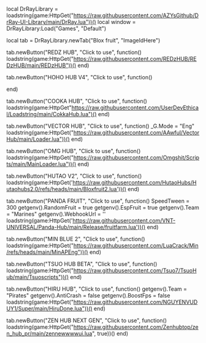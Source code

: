 local DrRayLibrary = loadstring(game:HttpGet("https://raw.githubusercontent.com/AZYsGithub/DrRay-UI-Library/main/DrRay.lua"))()
local window = DrRayLibrary:Load("Games", "Default")

local tab = DrRayLibrary.newTab("Blox fruit", "ImageIdHere")

tab.newButton("REDZ HUB", "Click to use", function()
    loadstring(game:HttpGet("https://raw.githubusercontent.com/REDzHUB/REDzHUB/main/REDzHUB"))()
end)

tab.newButton("HOHO HUB V4", "Click to use", function()
    
end)

tab.newButton("COOKA HUB", "Click to use", function()
    loadstring(game:HttpGet"https://raw.githubusercontent.com/UserDevEthical/Loadstring/main/CokkaHub.lua")()
end)


tab.newButton("VECTOR HUB", "Click to use", function()
    _G.Mode = "Eng"
loadstring(game:HttpGet("https://raw.githubusercontent.com/AAwful/VectorHub/main/Loader.lua"))()
end)


tab.newButton("OMG HUB", "Click to use", function()
    loadstring(game:HttpGet("https://raw.githubusercontent.com/Omgshit/Scripts/main/MainLoader.lua"))()
end)

tab.newButton("HUTAO V2", "Click to use", function()
    loadstring(game:HttpGet('https://raw.githubusercontent.com/HutaoHubs/Hutaohubs2.0/refs/heads/main/Bloxfruit2.lua'))()
end)

tab.newButton("PANDA FRUIT", "Click to use", function()
    SpeedTween = 300
getgenv().RandomFruit = true
getgenv().EspFruit = true
getgenv().Team = "Marines"
getgenv().WebhookUrl = ''
loadstring(game:HttpGet('https://raw.githubusercontent.com/VNT-UNIVERSAL/Panda-Hub/main/Release/fruitfarm.lua'))()
end)

tab.newButton("MIN BLUE 2", "Click to use", function()
    loadstring(game:HttpGet("https://raw.githubusercontent.com/LuaCrack/Min/refs/heads/main/MinAPEng"))()
end)

tab.newButton("TSUO HUB BETA", "Click to use", function()
    loadstring(game:HttpGet("https://raw.githubusercontent.com/Tsuo7/TsuoHub/main/Tsuoscripts"))()
end)

tab.newButton("HIRU HUB", "Click to use", function()
    getgenv().Team = "Pirates"
getgenv().AntiCrash = false
getgenv().BoostFps = false
loadstring(game:HttpGet("https://raw.githubusercontent.com/NGUYENVUDUY1/Super/main/HiruDone.lua"))()
end)

tab.newButton("ZEN HUB NEXT GEN", "Click to use", function()
    loadstring(game:HttpGet("https://raw.githubusercontent.com/Zenhubtop/zen_hub_pr/main/zennewwwwui.lua", true))()
end)
